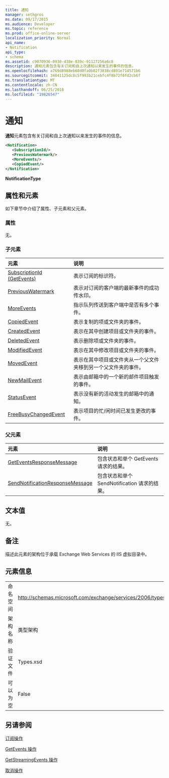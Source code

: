 ```yaml
---
title: 通知
manager: sethgros
ms.date: 09/17/2015
ms.audience: Developer
ms.topic: reference
ms.prod: office-online-server
localization_priority: Normal
api_name:
- Notification
api_type:
- schema
ms.assetid: c9070936-0930-438e-839c-91127256a6c8
description: 通知元素包含有关订阅和自上次通知以来发生的事件的信息。
ms.openlocfilehash: a769d8988eb68d0fa0b02f3838cd891e714571b6
ms.sourcegitcommit: 34041125dc8c5f993b21cebfc4f8b72f0fd2cb6f
ms.translationtype: MT
ms.contentlocale: zh-CN
ms.lasthandoff: 06/25/2018
ms.locfileid: "19826547"
---
```

# <a name="notification"></a>通知

**通知**元素包含有关订阅和自上次通知以来发生的事件的信息。 
  
```xml
<Notification>
   <SubscriptionId/>
   <PreviousWatermark/>
   <MoreEvents/>
   <CopiedEvent/>
</Notification>
```

 **NotificationType**
## <a name="attributes-and-elements"></a>属性和元素

如下章节中介绍了属性、子元素和父元素。
  
### <a name="attributes"></a>属性

无。
  
### <a name="child-elements"></a>子元素

|**元素**|**说明**|
|:-----|:-----|
|[SubscriptionId (GetEvents)](subscriptionid-getevents.md) <br/> |表示订阅的标识符。  <br/> |
|[PreviousWatermark](previouswatermark.md) <br/> |表示对订阅的客户端的最新事件的成功传水印。  <br/> |
|[MoreEvents](moreevents.md) <br/> |指示队列传送到客户端中是否有多个事件。  <br/> |
|[CopiedEvent](copiedevent.md) <br/> |表示复制的项或文件夹的事件。  <br/> |
|[CreatedEvent](createdevent.md) <br/> |表示在其中创建项目或文件夹的事件。  <br/> |
|[DeletedEvent](deletedevent.md) <br/> |表示删除项或文件夹的事件。  <br/> |
|[ModifiedEvent](modifiedevent.md) <br/> |表示在其中修改项目或文件夹的事件。  <br/> |
|[MovedEvent](movedevent.md) <br/> |表示在其中项目或文件夹从一个父文件夹移到另一个父文件夹的事件。  <br/> |
|[NewMailEvent](newmailevent.md) <br/> |表示由邮箱中的一个新的邮件项目触发的事件。  <br/> |
|[StatusEvent](statusevent.md) <br/> |表示没有新的活动发生的邮箱中的通知。  <br/> |
|[FreeBusyChangedEvent](freebusychangedevent.md) <br/> |表示项目的忙/闲时间已发生更改的事件。  <br/> |
   
### <a name="parent-elements"></a>父元素

|**元素**|**说明**|
|:-----|:-----|
|[GetEventsResponseMessage](geteventsresponsemessage.md) <br/> |包含状态和单个 GetEvents 请求的结果。  <br/> |
|[SendNotificationResponseMessage](sendnotificationresponsemessage.md) <br/> |包含状态和单个 SendNotification 请求的结果。  <br/> |
   
## <a name="text-value"></a>文本值

无。
  
## <a name="remarks"></a>备注

描述此元素的架构位于承载 Exchange Web Services 的 IIS 虚拟目录中。
  
## <a name="element-information"></a>元素信息

|||
|:-----|:-----|
|命名空间  <br/> |http://schemas.microsoft.com/exchange/services/2006/types  <br/> |
|架构名称  <br/> |类型架构  <br/> |
|验证文件  <br/> |Types.xsd  <br/> |
|可以为空  <br/> |False  <br/> |
   
## <a name="see-also"></a>另请参阅



[订阅操作](subscribe-operation.md)
  
[GetEvents 操作](getevents-operation.md)
  
[GetStreamingEvents 操作](getstreamingevents-operation.md)
  
[取消操作](unsubscribe-operation.md)

